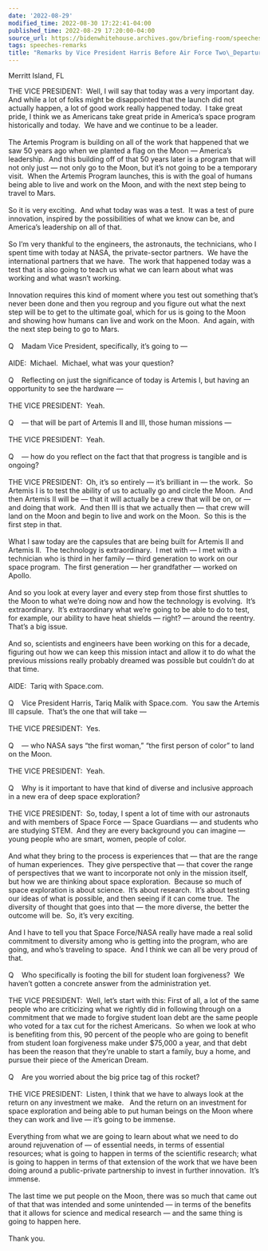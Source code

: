 ```yaml
---
date: '2022-08-29'
modified_time: 2022-08-30 17:22:41-04:00
published_time: 2022-08-29 17:20:00-04:00
source_url: https://bidenwhitehouse.archives.gov/briefing-room/speeches-remarks/2022/08/29/remarks-by-vice-president-harris-before-air-force-two-departure-6/
tags: speeches-remarks
title: "Remarks by Vice President Harris Before Air Force Two\_Departure"
---
```

 
Merritt Island, FL​

THE VICE PRESIDENT:  Well, I will say that today was a very important
day.  And while a lot of folks might be disappointed that the launch did
not actually happen, a lot of good work really happened today.  I take
great pride, I think we as Americans take great pride in America’s space
program historically and today.  We have and we continue to be a
leader.   
   
The Artemis Program is building on all of the work that happened that we
saw 50 years ago when we planted a flag on the Moon — America’s
leadership.  And this building off of that 50 years later is a program
that will not only just — not only go to the Moon, but it’s not going to
be a temporary visit.  When the Artemis Program launches, this is with
the goal of humans being able to live and work on the Moon, and with the
next step being to travel to Mars.   
   
So it is very exciting.  And what today was was a test.  It was a test
of pure innovation, inspired by the possibilities of what we know can
be, and America’s leadership on all of that.   
   
So I’m very thankful to the engineers, the astronauts, the technicians,
who I spent time with today at NASA, the private-sector partners.  We
have the international partners that we have.  The work that happened
today was a test that is also going to teach us what we can learn about
what was working and what wasn’t working.   
   
Innovation requires this kind of moment where you test out something
that’s never been done and then you regroup and you figure out what the
next step will be to get to the ultimate goal, which for us is going to
the Moon and showing how humans can live and work on the Moon.  And
again, with the next step being to go to Mars.   
   
Q    Madam Vice President, specifically, it’s going to —  
   
AIDE:  Michael.  Michael, what was your question?  
   
Q    Reflecting on just the significance of today is Artemis I, but
having an opportunity to see the hardware —  
   
THE VICE PRESIDENT:  Yeah.  
   
Q    — that will be part of Artemis II and III, those human missions —  
   
THE VICE PRESIDENT:  Yeah.  
   
Q    — how do you reflect on the fact that that progress is tangible and
is ongoing?   
   
THE VICE PRESIDENT:  Oh, it’s so entirely — it’s brilliant in — the
work.  So Artemis I is to test the ability of us to actually go and
circle the Moon.  And then Artemis II will be — that it will actually be
a crew that will be on, or — and doing that work.  And then III is that
we actually then — that crew will land on the Moon and begin to live and
work on the Moon.  So this is the first step in that.  
   
What I saw today are the capsules that are being built for Artemis II
and Artemis II.  The technology is extraordinary.  I met with — I met
with a technician who is third in her family — third generation to work
on our space program.  The first generation — her grandfather — worked
on Apollo.   
   
And so you look at every layer and every step from those first shuttles
to the Moon to what we’re doing now and how the technology is evolving. 
It’s extraordinary.  It’s extraordinary what we’re going to be able to
do to test, for example, our ability to have heat shields — right? —
around the reentry.  That’s a big issue.   
   
And so, scientists and engineers have been working on this for a decade,
figuring out how we can keep this mission intact and allow it to do what
the previous missions really probably dreamed was possible but couldn’t
do at that time.   
   
AIDE:  Tariq with Space.com.    
   
Q    Vice President Harris, Tariq Malik with Space.com.  You saw the
Artemis III capsule.  That’s the one that will take —  
   
THE VICE PRESIDENT:  Yes.  
   
Q    — who NASA says “the first woman,” “the first person of color” to
land on the Moon.  
   
THE VICE PRESIDENT:  Yeah.  
   
Q    Why is it important to have that kind of diverse and inclusive
approach in a new era of deep space exploration?  
   
THE VICE PRESIDENT:  So, today, I spent a lot of time with our
astronauts and with members of Space Force — Space Guardians — and
students who are studying STEM.  And they are every background you can
imagine — young people who are smart, women, people of color.    
   
And what they bring to the process is experiences that — that are the
range of human experiences.  They give perspective that — that cover the
range of perspectives that we want to incorporate not only in the
mission itself, but how we are thinking about space exploration. 
Because so much of space exploration is about science.  It’s about
research.  It’s about testing our ideas of what is possible, and then
seeing if it can come true.  The diversity of thought that goes into
that — the more diverse, the better the outcome will be.  So, it’s very
exciting.  
   
And I have to tell you that Space Force/NASA really have made a real
solid commitment to diversity among who is getting into the program, who
are going, and who’s traveling to space.  And I think we can all be very
proud of that.  
   
Q    Who specifically is footing the bill for student loan forgiveness? 
We haven’t gotten a concrete answer from the administration yet.  
   
THE VICE PRESIDENT:  Well, let’s start with this: First of all, a lot of
the same people who are criticizing what we rightly did in following
through on a commitment that we made to forgive student loan debt are
the same people who voted for a tax cut for the richest Americans.  So
when we look at who is benefiting from this, 90 percent of the people
who are going to benefit from student loan forgiveness make under
$75,000 a year, and that debt has been the reason that they’re unable to
start a family, buy a home, and pursue their piece of the American
Dream.  
   
Q    Are you worried about the big price tag of this rocket?  
   
THE VICE PRESIDENT:  Listen, I think that we have to always look at the
return on any investment we make.   And the return on an investment for
space exploration and being able to put human beings on the Moon where
they can work and live — it’s going to be immense.   
   
Everything from what we are going to learn about what we need to do
around rejuvenation of — of essential needs, in terms of essential
resources; what is going to happen in terms of the scientific research;
what is going to happen in terms of that extension of the work that we
have been doing around a public-private partnership to invest in further
innovation.  It’s immense.  
   
The last time we put people on the Moon, there was so much that came out
of that that was intended and some unintended — in terms of the benefits
that it allows for science and medical research — and the same thing is
going to happen here.    
   
Thank you.  
  
